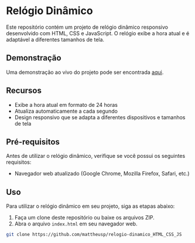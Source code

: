  # Relógio Dinâmico

Este repositório contém um projeto de relógio dinâmico responsivo desenvolvido com HTML, CSS e JavaScript. O relógio exibe a hora atual e é adaptável a diferentes tamanhos de tela.

## Demonstração

Uma demonstração ao vivo do projeto pode ser encontrada [aqui](https://exemplo.com).


## Recursos

- Exibe a hora atual em formato de 24 horas
- Atualiza automaticamente a cada segundo
- Design responsivo que se adapta a diferentes dispositivos e tamanhos de tela

## Pré-requisitos

Antes de utilizar o relógio dinâmico, verifique se você possui os seguintes requisitos:

- Navegador web atualizado (Google Chrome, Mozilla Firefox, Safari, etc.)

## Uso

Para utilizar o relógio dinâmico em seu projeto, siga as etapas abaixo:

1. Faça um clone deste repositório ou baixe os arquivos ZIP.
2. Abra o arquivo `index.html` em seu navegador web.

```bash
git clone https://github.com/mattheusp/relogio-dinamico_HTML_CSS_JS

